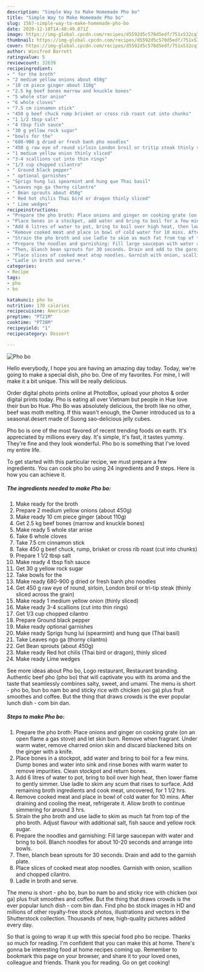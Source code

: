 ```yaml
---
description: "Simple Way to Make Homemade Pho bo"
title: "Simple Way to Make Homemade Pho bo"
slug: 1567-simple-way-to-make-homemade-pho-bo
date: 2020-12-18T14:40:49.871Z
image: https://img-global.cpcdn.com/recipes/d5592d5c570d5edf/751x532cq70/pho-bo-recipe-main-photo.jpg
thumbnail: https://img-global.cpcdn.com/recipes/d5592d5c570d5edf/751x532cq70/pho-bo-recipe-main-photo.jpg
cover: https://img-global.cpcdn.com/recipes/d5592d5c570d5edf/751x532cq70/pho-bo-recipe-main-photo.jpg
author: Winifred Barrett
ratingvalue: 5
reviewcount: 32639
recipeingredient:
- " for the broth"
- "2 medium yellow onions about 450g"
- "10 cm piece ginger about 110g"
- "2.5 kg beef bones marrow and knuckle bones"
- "5 whole star anise"
- "6 whole cloves"
- "7.5 cm cinnamon stick"
- "450 g beef chuck rump brisket or cross rib roast cut into chunks"
- "1 1/2 tbsp salt"
- "4 tbsp fish sauce"
- "30 g yellow rock sugar"
- "bowls for the"
- "680-900 g dried or fresh banh pho noodles"
- "450 g raw eye of round sirloin London broil or tritip steak thinly sliced across the grain"
- "1 medium yellow onion thinly sliced"
- "3-4 scallions cut into thin rings"
- "1/3 cup chopped cilantro"
- " Ground black pepper"
- " optional garnishes"
- "Sprigs hung lui spearmint and hung que Thai basil"
- "Leaves ngo ga thorny cilantro"
- " Bean sprouts about 450g"
- " Red hot chilis Thai bird or dragon thinly sliced"
- " Lime wedges"
recipeinstructions:
- "Prepare the pho broth: Place onions and ginger on cooking grate (on an open flame a gas stove) and let skin burn. Remove when fragrant. Under warm water, remove charred onion skin and discard blackened bits on the ginger with a knife."
- "Place bones in a stockpot, add water and bring to boil for a few mins. Dump bones and water into sink and rinse bones with warm water to remove impurities. Clean stockpot and return bones."
- "Add 6 litres of water to pot, bring to boil over high heat, then lower flame to gently simmer. Use ladle to skim any scum that rises to surface. Add remaining broth ingredients and cook meat, uncovered, for 1 1/2 hrs."
- "Remove cooked meat and place in bowl of cold water for 10 mins. After draining and cooling the meat, refrigerate it. Allow broth to continue simmering for around 3 hrs."
- "Strain the pho broth and use ladle to skim as much fat from top of the pho broth. Adjust flavour with additional salt, fish sauce and yellow rock sugar."
- "Prepare the noodles and garnishing: Fill large saucepan with water and bring to boil. Blanch noodles for about 10-20 seconds and arrange into bowls."
- "Then, blanch bean sprouts for 30 seconds. Drain and add to the garnish plate."
- "Place slices of cooked meat atop noodles. Garnish with onion, scallion and chopped cilantro."
- "Ladle in broth and serve."
categories:
- Recipe
tags:
- pho
- bo

katakunci: pho bo 
nutrition: 170 calories
recipecuisine: American
preptime: "PT21M"
cooktime: "PT38M"
recipeyield: "1"
recipecategory: Dessert

---
```



![Pho bo](https://img-global.cpcdn.com/recipes/d5592d5c570d5edf/751x532cq70/pho-bo-recipe-main-photo.jpg)

Hello everybody, I hope you are having an amazing day today. Today, we're going to make a special dish, pho bo. One of my favorites. For mine, I will make it a bit unique. This will be really delicious.

Order digital photo prints online at PhotoBox, upload your photos &amp; order digital prints today. Pho is eating all over Vietnam but people in Hue love their bun bo Hue. Pho Bo was absolutely delicious, the broth like no other, beef was moth melting. If this wasn&#39;t enough, the Owner introduced us to a seasonal.desert made of Suong sao-delicious jelly cubes.

Pho bo is one of the most favored of recent trending foods on earth. It's appreciated by millions every day. It's simple, it's fast, it tastes yummy. They're fine and they look wonderful. Pho bo is something that I've loved my entire life.


To get started with this particular recipe, we must prepare a few ingredients. You can cook pho bo using 24 ingredients and 9 steps. Here is how you can achieve it.

<!--inarticleads1-->

##### The ingredients needed to make Pho bo:

1. Make ready  for the broth
1. Prepare 2 medium yellow onions (about 450g)
1. Make ready 10 cm piece ginger (about 110g)
1. Get 2.5 kg beef bones (marrow and knuckle bones)
1. Make ready 5 whole star anise
1. Take 6 whole cloves
1. Take 7.5 cm cinnamon stick
1. Take 450 g beef chuck, rump, brisket or cross rib roast (cut into chunks)
1. Prepare 1 1/2 tbsp salt
1. Make ready 4 tbsp fish sauce
1. Get 30 g yellow rock sugar
1. Take bowls for the
1. Make ready 680-900 g dried or fresh banh pho noodles
1. Get 450 g raw eye of round, sirloin, London broil or tri-tip steak (thinly sliced across the grain)
1. Make ready 1 medium yellow onion (thinly sliced)
1. Make ready 3-4 scallions (cut into thin rings)
1. Get 1/3 cup chopped cilantro
1. Prepare  Ground black pepper
1. Make ready  optional garnishes
1. Make ready Sprigs hung lui (spearmint) and hung que (Thai basil)
1. Take Leaves ngo ga (thorny cilantro)
1. Get  Bean sprouts (about 450g)
1. Make ready  Red hot chilis (Thai bird or dragon), thinly sliced
1. Make ready  Lime wedges


See more ideas about Pho bo, Logo restaurant, Restaurant branding. Authentic beef pho (pho bo) that will captivate you with its aroma and the taste that seamlessly combines salty, sweet, and umami. The menu is short - pho bo, bun bo nam bo and sticky rice with chicken (xoi ga) plus fruit smoothes and coffee. But the thing that draws crowds is the ever popular lunch dish - com bin dan. 

<!--inarticleads2-->

##### Steps to make Pho bo:

1. Prepare the pho broth: Place onions and ginger on cooking grate (on an open flame a gas stove) and let skin burn. Remove when fragrant. Under warm water, remove charred onion skin and discard blackened bits on the ginger with a knife.
1. Place bones in a stockpot, add water and bring to boil for a few mins. Dump bones and water into sink and rinse bones with warm water to remove impurities. Clean stockpot and return bones.
1. Add 6 litres of water to pot, bring to boil over high heat, then lower flame to gently simmer. Use ladle to skim any scum that rises to surface. Add remaining broth ingredients and cook meat, uncovered, for 1 1/2 hrs.
1. Remove cooked meat and place in bowl of cold water for 10 mins. After draining and cooling the meat, refrigerate it. Allow broth to continue simmering for around 3 hrs.
1. Strain the pho broth and use ladle to skim as much fat from top of the pho broth. Adjust flavour with additional salt, fish sauce and yellow rock sugar.
1. Prepare the noodles and garnishing: Fill large saucepan with water and bring to boil. Blanch noodles for about 10-20 seconds and arrange into bowls.
1. Then, blanch bean sprouts for 30 seconds. Drain and add to the garnish plate.
1. Place slices of cooked meat atop noodles. Garnish with onion, scallion and chopped cilantro.
1. Ladle in broth and serve.


The menu is short - pho bo, bun bo nam bo and sticky rice with chicken (xoi ga) plus fruit smoothes and coffee. But the thing that draws crowds is the ever popular lunch dish - com bin dan. Find pho bo stock images in HD and millions of other royalty-free stock photos, illustrations and vectors in the Shutterstock collection. Thousands of new, high-quality pictures added every day. 

So that is going to wrap it up with this special food pho bo recipe. Thanks so much for reading. I'm confident that you can make this at home. There's gonna be interesting food at home recipes coming up. Remember to bookmark this page on your browser, and share it to your loved ones, colleague and friends. Thank you for reading. Go on get cooking!
